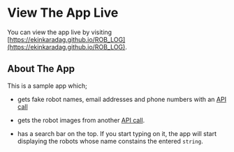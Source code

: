 # View The App Live

You can view the app live by visiting [https://ekinkaradag.github.io/ROB_LOG](https://ekinkaradag.github.io/ROB_LOG).

## About The App

This is a sample app which;

- gets fake robot names, email addresses and phone numbers with an [API call](https://jsonplaceholder.typicode.com/users)
- gets the robot images from another [API call](https://jsonplaceholder.typicode.com/users).

- has a search bar on the top. If you start typing on it, the app will start displaying the robots whose name constains the entered <code>string</code>.
